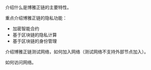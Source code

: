 介绍什么是博雅正链的主要特性。

重点介绍博雅正链的隐私功能：

* 加密智能合约
* 基于区块链的隐私计算
* 基于区块链的身份管理

介绍博雅正链测试网络，如何加入网络（测试网络不支持外部节点加入）。

如何访问网络。
